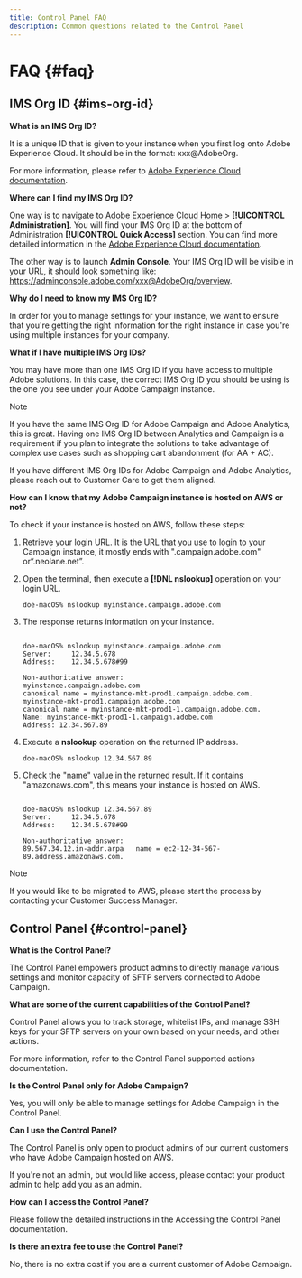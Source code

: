 ```yaml
---
title: Control Panel FAQ
description: Common questions related to the Control Panel
---
```


# FAQ {#faq}

## IMS Org ID {#ims-org-id}

**What is an IMS Org ID?**

It is a unique ID that is given to your instance when you first log onto Adobe Experience Cloud. It should be in the format: xxx@AdobeOrg.

For more information, please refer to [Adobe Experience Cloud documentation](https://marketing.adobe.com/resources/help/en_US/mcloud/organizations.html).

**Where can I find my IMS Org ID?**

One way is to navigate to [Adobe Experience Cloud Home](https://exc-login.experiencecloud.adobe.com/exc-content/login.html?prefixtenantid=amc) > **[!UICONTROL Administration]**. You will find your IMS Org ID at the bottom of Administration **[!UICONTROL Quick Access]** section. You can find more detailed information in the [Adobe Experience Cloud documentation](https://marketing.adobe.com/resources/help/en_US/mcloud/organizations.html).

The other way is to launch **Admin Console**. Your IMS Org ID will be visible in your URL, it should look something like: https://adminconsole.adobe.com/xxx@AdobeOrg/overview.

**Why do I need to know my IMS Org ID?**

In order for you to manage settings for your instance, we want to ensure that you're getting the right information for the right instance in case you're using multiple instances for your company.

**What if I have multiple IMS Org IDs?**

You may have more than one IMS Org ID if you have access to multiple Adobe solutions. In this case, the correct IMS Org ID you should be using is the one you see under your Adobe Campaign instance.

>[!NOTE]
>
>If you have the same IMS Org ID for Adobe Campaign and Adobe Analytics, this is great. Having one IMS Org ID between Analytics and Campaign is a requirement if you plan to integrate the solutions to take advantage of complex use cases such as shopping cart abandonment (for AA + AC).
>
>If you have different IMS Org IDs for Adobe Campaign and Adobe Analytics, please reach out to Customer Care to get them aligned.

**How can I know that my Adobe Campaign instance is hosted on AWS or not?**

To check if your instance is hosted on AWS, follow these steps:

1. Retrieve your login URL. It is the URL that you use to login to your Campaign instance, it mostly ends with ".campaign.adobe.com" or“.neolane.net”.
1. Open the terminal, then execute a **[!DNL nslookup]** operation on your login URL.

    `doe-macOS% nslookup myinstance.campaign.adobe.com`

1. The response returns information on your instance.

    ```

    doe-macOS% nslookup myinstance.campaign.adobe.com
    Server:     12.34.5.678
    Address:    12.34.5.678#99
  
    Non-authoritative answer:
    myinstance.campaign.adobe.com
    canonical name = myinstance-mkt-prod1.campaign.adobe.com.
    myinstance-mkt-prod1.campaign.adobe.com
    canonical name = myinstance-mkt-prod1-1.campaign.adobe.com.
    Name: myinstance-mkt-prod1-1.campaign.adobe.com
    Address: 12.34.567.89

    ```

1. Execute a **nslookup** operation on the returned IP address.

    `doe-macOS% nslookup 12.34.567.89`

1. Check the "name" value in the returned result. If it contains "amazonaws.com", this means your instance is hosted on AWS.

    ```

    doe-macOS% nslookup 12.34.567.89
    Server:     12.34.5.678
    Address:    12.34.5.678#99

    Non-authoritative answer:
    89.567.34.12.in-addr.arpa   name = ec2-12-34-567-89.address.amazonaws.com.

    ```

>[!NOTE]
>
>If you would like to be migrated to AWS, please start the process by contacting your Customer Success Manager.

## Control Panel {#control-panel}

**What is the Control Panel?**

The Control Panel empowers product admins to directly manage various settings and monitor capacity of SFTP servers connected to Adobe Campaign.

**What are some of the current capabilities of the Control Panel?**

Control Panel allows you to track storage, whitelist IPs, and manage SSH keys for your SFTP servers on your own based on your needs, and other actions.

For more information, refer to the Control Panel supported actions documentation.

**Is the Control Panel only for Adobe Campaign?**

Yes, you will only be able to manage settings for Adobe Campaign in the Control Panel.

**Can I use the Control Panel?**

The Control Panel is only open to product admins of our current customers who have Adobe Campaign hosted on AWS.

If you're not an admin, but would like access, please contact your product admin to help add you as an admin.

**How can I access the Control Panel?**

Please follow the detailed instructions in the Accessing the Control Panel documentation.

**Is there an extra fee to use the Control Panel?**

No, there is no extra cost if you are a current customer of Adobe Campaign.
